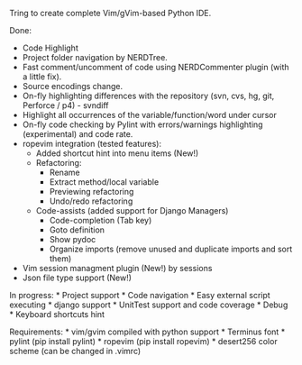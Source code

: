 Tring to create complete Vim/gVim-based Python IDE.

Done:

* Code Highlight
* Project folder navigation by NERDTree.
* Fast comment/uncomment of code using NERDCommenter plugin (with a little fix).
* Source encodings change.
* On-fly highlighting differences with the repository (svn, cvs, hg, git, Perforce / p4) - svndiff
* Highlight all occurrences of the variable/function/word under cursor
* On-fly code checking by Pylint with errors/warnings highlighting (experimental) and code rate.
* ropevim integration (tested features):
  * Added shortcut hint into menu items (New!)
  * Refactoring:
    * Rename
    * Extract method/local variable
    * Previewing refactoring
    * Undo/redo refactoring
  * Code-assists (added support for Django Managers)
    * Code-completion (Tab key)
    * Goto definition
    * Show pydoc
    * Organize imports (remove unused and duplicate imports and sort them)
* Vim session managment plugin (New!) by sessions
* Json file type support (New!)

In progress: * Project support * Code navigation * Easy external script executing * django support * UnitTest support and code coverage * Debug * Keyboard shortcuts hint

Requirements: * vim/gvim compiled with python support * Terminus font * pylint (pip install pylint) * ropevim (pip install ropevim) * desert256 color scheme (can be changed in .vimrc)
